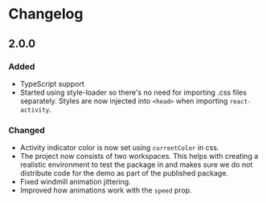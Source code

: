 # Changelog

## 2.0.0

### Added

- TypeScript support
- Started using style-loader so there's no need for importing .css files separately. Styles are now injected into `<head>` when importing `react-activity`.

### Changed

- Activity indicator color is now set using `currentColor` in css.
- The project now consists of two workspaces. This helps with creating a realistic environment to test the package in and makes sure we do not distribute code for the demo as part of the published package.
- Fixed windmill animation jittering.
- Improved how animations work with the `speed` prop.
